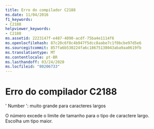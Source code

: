 ```yaml
---
title: Erro do compilador C2188
ms.date: 11/04/2016
f1_keywords:
- C2188
helpviewer_keywords:
- C2188
ms.assetid: 2223147f-e487-4090-acdf-75ba4e1114f6
ms.openlocfilehash: 87c20c6f8c4b947f5dcc8aabe7c1f0bcbe97d5e6
ms.sourcegitcommit: 857fa6b530224fa6c18675138043aba9aa0619fb
ms.translationtype: MT
ms.contentlocale: pt-BR
ms.lasthandoff: 03/24/2020
ms.locfileid: "80206733"
---
```

# <a name="compiler-error-c2188"></a>Erro do compilador C2188

' Number ': muito grande para caracteres largos

O número excede o limite de tamanho para o tipo de caractere largo. Escolha um tipo maior.
